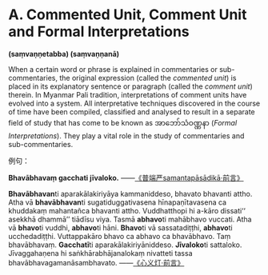 # **A. Commented Unit, Comment Unit and Formal Interpretations** 

 **(saṃvaṇṇetabba) (saṃvaṇṇanā)** 

When a certain word or phrase is explained in commentaries or sub- commentaries, the original expression (called the *commented unit*) is placed in its explanatory sentence or paragraph (called the *comment unit*) therein. In Myanmar Pali tradition, interpretations of comment units have evolved into a system.
All interpretative techniques discovered in the course of time have been compiled, classified and analysed to result in a separate field of study that has come to be known as အာဘော်သံဝဏ္ဏနာ (*Formal Interpretations*).
They play a vital role in the study of commentaries and sub-commentaries. 


例句：

**Bhavābhavaṃ gacchati jīvaloko.** ——[《普端严samantapāsādikā·前言》](https://www-hk.wikipali.org/app/article/index.php?view=chapter&book=138&par=10&display=sent&mode=edit&direction=col) 
 
**Bhavābhavan**ti aparakālakiriyāya kammaniddeso, bhavato bhavanti attho.
Atha vā **bhavābhavan**ti sugatiduggativasena hīnapaṇītavasena ca khuddakaṃ mahantañca bhavanti attho. Vuddhatthopi hi a-kāro dissati‘‘ asekkhā dhammā’’ tiādīsu viya.
Tasmā **abhavo**ti mahābhavo vuccati.
Atha vā **bhavo**ti vuddhi, **abhavo**ti hāni.
**Bhavo**ti vā sassatadiṭṭhi, **abhavo**ti ucchedadiṭṭhi.
Vuttappakāro bhavo ca abhavo ca bhavābhavo.
Taṃ bhavābhavaṃ.
**Gacchatī**ti aparakālakiriyāniddeso.
**Jīvaloko**ti sattaloko.
Jīvaggahaṇena hi saṅkhārabhājanalokaṃ nivatteti tassa bhavābhavagamanāsambhavato.
——[《心义灯·前言》](https://www-hk.wikipali.org/app/article/index.php?view=chapter&book=204&par=87&direction=col)